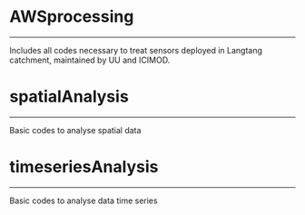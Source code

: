# AWSprocessing
------
Includes all codes necessary to treat sensors deployed in Langtang catchment, maintained by UU and ICIMOD.
 
# spatialAnalysis
------
Basic codes to analyse spatial data

# timeseriesAnalysis
------
Basic codes to analyse data time series
